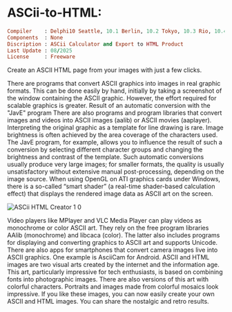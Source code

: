 # ASCii-to-HTML:

```ruby
Compiler    : Delphi10 Seattle, 10.1 Berlin, 10.2 Tokyo, 10.3 Rio, 10.4 Sydney, 11 Alexandria, 12 Athens
Components  : None
Discription : ASCii Calculator and Export to HTML Product
Last Update : 08/2025
License     : Freeware
```

Create an ASCII HTML page from your images with just a few clicks.

There are programs that convert ASCII graphics into images in real graphic formats. This can be done easily by hand, initially by taking a screenshot of the window containing the ASCII graphic. However, the effort required for scalable graphics is greater.
Result of an automatic conversion with the "JavE" program
There are also programs and program libraries that convert images and videos into ASCII images (aalib) or ASCII movies (aaplayer). Interpreting the original graphic as a template for line drawing is rare. Image brightness is often achieved by the area coverage of the characters used. The JavE program, for example, allows you to influence the result of such a conversion by selecting different character groups and changing the brightness and contrast of the template. Such automatic conversions usually produce very large images; for smaller formats, the quality is usually unsatisfactory without extensive manual post-processing, depending on the image source.
When using OpenGL on ATI graphics cards under Windows, there is a so-called “smart shader” (a real-time shader-based calculation effect) that displays the rendered image data as ASCII art on the screen.


![ASCii HTML Creator 1 0](https://github.com/user-attachments/assets/06c3cc79-f591-46b0-8d1e-a59998c94b37)


Video players like MPlayer and VLC Media Player can play videos as monochrome or color ASCII art. They rely on the free program libraries AAlib (monochrome) and libcaca (color). The latter also includes programs for displaying and converting graphics to ASCII art and supports Unicode.
There are also apps for smartphones that convert camera images live into ASCII graphics. One example is AsciiCam for Android.
ASCII and HTML images are two visual arts created by the internet and the information age. This art, particularly impressive for tech enthusiasts, is based on combining fonts into photographic images.
There are also versions of this art with colorful characters. Portraits and images made from colorful mosaics look impressive. If you like these images, you can now easily create your own ASCII and HTML images. You can share the nostalgic and retro results.
